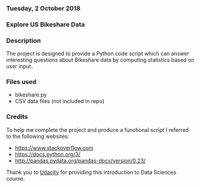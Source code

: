 ### Tuesday, 2 October 2018

### Explore US Bikeshare Data

### Description
The project is designed to provide a Python code script which can answer interesting questions about Bikeshare data by computing statistics based on user input.

### Files used
* bikeshare.py
* CSV data files (not included in repo)

### Credits
To help me complete the project and produce a functional script I referred to the following websites:
* https://www.stackoverflow.com
* https://docs.python.org/3/
* http://pandas.pydata.org/pandas-docs/version/0.23/

Thank you to [Udacity](https://www.udacity.com) for providing this introduction to Data Sciences course.
